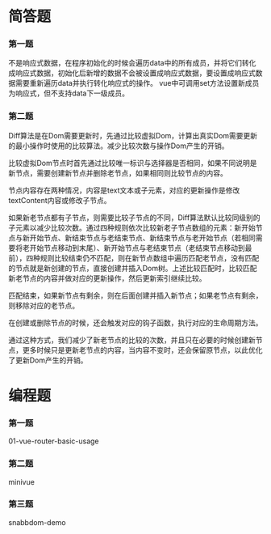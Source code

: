 # 简答题
### 第一题
不是响应式数据，在程序初始化的时候会遍历data中的所有成员，并将它们转化成响应式数据，初始化后新增的数据不会被设置成响应式数据，要设置成响应式数据需要重新遍历data并执行转化响应式的操作。
vue中可调用set方法设置新成员为响应式，但不支持data下一级成员。
### 第二题
Diff算法是在Dom需要更新时，先通过比较虚拟Dom，计算出真实Dom需要更新的最小操作时使用的比较算法。减少比较次数与操作Dom产生的开销。

比较虚拟Dom节点时首先通过比较唯一标识与选择器是否相同，如果不同说明是新节点，需要创建新节点并删除老节点，如果相同则比较节点的内容。

节点内容存在两种情况，内容是text文本或子元素，对应的更新操作是修改textContent内容或修改子节点。

如果新老节点都有子节点，则需要比较子节点的不同，Diff算法默认比较同级别的子元素以减少比较次数。通过四种规则依次比较新老子节点数组的元素：新开始节点与新开始节点、新结束节点与老结束节点、新结束节点与老开始节点（若相同需要将老开始节点移动到末尾）、新开始节点与老结束节点（老结束节点移动到最前），四种规则比较结束仍不匹配，则在新节点数组中遍历匹配老节点，没有匹配的节点就是新创建的节点，直接创建并插入Dom树。上述比较匹配时，比较匹配新老节点的内容并做对应的更新操作，然后更新索引继续比较。

匹配结束，如果新节点有剩余，则在后面创建并插入新节点；如果老节点有剩余，则移除对应的老节点。

在创建或删除节点的时候，还会触发对应的钩子函数，执行对应的生命周期方法。

通过这种方式，我们减少了新老节点的比较的次数，并且只在必要的时候创建新节点，更多时候只是更新老节点的内容，当内容不变时，还会保留原节点，以此优化了更新Dom产生的开销。

# 编程题
### 第一题
01-vue-router-basic-usage

### 第二题
minivue

### 第三题
snabbdom-demo